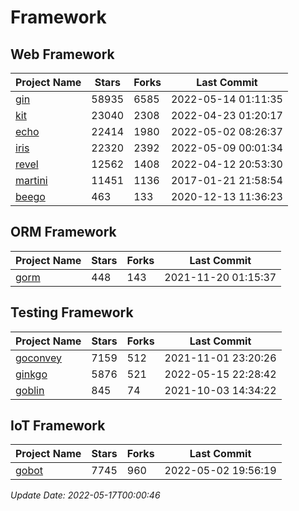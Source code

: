 # Framework

## Web Framework
| Project Name | Stars | Forks | Last Commit |
| ------------ | ----- | ----- | ----------- |
| [gin](https://github.com/gin-gonic/gin) | 58935 | 6585 | 2022-05-14 01:11:35 |
| [kit](https://github.com/go-kit/kit) | 23040 | 2308 | 2022-04-23 01:20:17 |
| [echo](https://github.com/labstack/echo) | 22414 | 1980 | 2022-05-02 08:26:37 |
| [iris](https://github.com/kataras/iris) | 22320 | 2392 | 2022-05-09 00:01:34 |
| [revel](https://github.com/revel/revel) | 12562 | 1408 | 2022-04-12 20:53:30 |
| [martini](https://github.com/go-martini/martini) | 11451 | 1136 | 2017-01-21 21:58:54 |
| [beego](https://github.com/astaxie/beego) | 463 | 133 | 2020-12-13 11:36:23 |

## ORM Framework
| Project Name | Stars | Forks | Last Commit |
| ------------ | ----- | ----- | ----------- |
| [gorm](https://github.com/jinzhu/gorm) | 448 | 143 | 2021-11-20 01:15:37 |

## Testing Framework
| Project Name | Stars | Forks | Last Commit |
| ------------ | ----- | ----- | ----------- |
| [goconvey](https://github.com/smartystreets/goconvey) | 7159 | 512 | 2021-11-01 23:20:26 |
| [ginkgo](https://github.com/onsi/ginkgo) | 5876 | 521 | 2022-05-15 22:28:42 |
| [goblin](https://github.com/franela/goblin) | 845 | 74 | 2021-10-03 14:34:22 |

## IoT Framework
| Project Name | Stars | Forks | Last Commit |
| ------------ | ----- | ----- | ----------- |
| [gobot](https://github.com/hybridgroup/gobot) | 7745 | 960 | 2022-05-02 19:56:19 |

*Update Date: 2022-05-17T00:00:46*